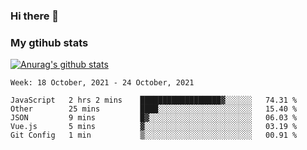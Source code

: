 ### Hi there 👋

### My gtihub stats

[![Anurag's github stats](https://github-readme-stats.vercel.app/api?username=gaozhidong)](https://github.com/gaozhidong/github-readme-stats)

<!--START_SECTION:waka-->
```text
Week: 18 October, 2021 - 24 October, 2021

JavaScript   2 hrs 2 mins    ██████████████████▓░░░░░░   74.31 % 
Other        25 mins         ████░░░░░░░░░░░░░░░░░░░░░   15.40 % 
JSON         9 mins          █▓░░░░░░░░░░░░░░░░░░░░░░░   06.03 % 
Vue.js       5 mins          ▓░░░░░░░░░░░░░░░░░░░░░░░░   03.19 % 
Git Config   1 min           ▒░░░░░░░░░░░░░░░░░░░░░░░░   00.91 % 
```
<!--END_SECTION:waka-->